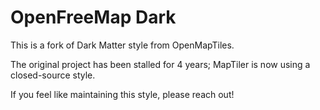 # OpenFreeMap Dark

This is a fork of Dark Matter style from OpenMapTiles.

The original project has been stalled for 4 years; MapTiler is now using a closed-source style.

If you feel like maintaining this style, please reach out!
